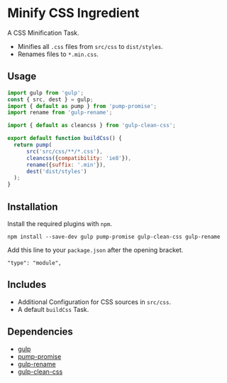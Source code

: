 Minify CSS Ingredient
================================================================================

A CSS Minification Task.

- Minifies all `.css` files from `src/css` to `dist/styles`.
- Renames files to `*.min.css`.

Usage
--------------------------------------------------------------------------------

```javascript
import gulp from 'gulp';
const { src, dest } = gulp;
import { default as pump } from 'pump-promise';
import rename from 'gulp-rename';

import { default as cleancss } from 'gulp-clean-css';

export default function buildCss() {
  return pump(
      src('src/css/**/*.css'),
      cleancss({compatibility: 'ie8'}),
      rename({suffix: '.min'}),
      dest('dist/styles')
  );
}
```

Installation
--------------------------------------------------------------------------------

Install the required plugins with `npm`.

`npm install --save-dev gulp pump-promise gulp-clean-css gulp-rename`

Add this line to your `package.json` after the opening bracket.

`"type": "module",`

Includes
--------------------------------------------------------------------------------

- Additional Configuration for CSS sources in `src/css`.
- A default `buildCss` Task.

Dependencies
--------------------------------------------------------------------------------

- [gulp](https://www.npmjs.com/package/gulp/)
- [pump-promise](https://www.npmjs.com/package/pump-promise)
- [gulp-rename](https://www.npmjs.com/package/gulp-rename)
- [gulp-clean-css](https://www.npmjs.com/package/gulp-clean-css)
